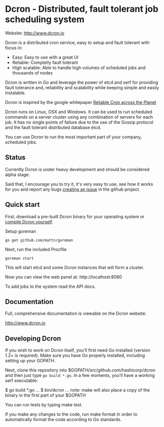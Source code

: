 # Dcron - Distributed, fault tolerant job scheduling system

Website: http://www.dcron.io

Dcron is a distributed cron service, easy to setup and fault tolerant with focus in:

- Easy: Easy to use with a great UI
- Reliable: Completly fault tolerant
- High scalable: Able to handle high volumes of scheduled jobs and thousands of nodes

Dcron is written in Go and leverage the power of etcd and serf for providing fault tolerance and, reliability and scalability while keeping simple and easily instalable.

Dcron is inspired by the google whitepaper [Reliable Cron across the Planet](https://queue.acm.org/detail.cfm?id=2745840)

Dcron runs on Linux, OSX and Windows. It can be used to run scheduled commands on a server cluster using any combination of servers for each job. It has no single points of failure due to the use of the Gossip protocol and the fault tolerant distributed database etcd.

You can use Dcron to run the most important part of your company, scheduled jobs.

## Status

Currently Dcron is under heavy development and should be considered alpha stage.

Said that, I encourage you to try it, it's very easy to use, see how it works for you and report any bugs [creating an issue](https://github.com/victorcoder/dcron/issues) in the github project.

## Quick start

First, download a pre-built Dcron binary for your operating system or [compile Dcron yourself](#developing-dcron).

Setup goreman

`go get github.com/mattn/goreman`

Next, run the included Procfile

`goreman start`

This will start etcd and some Dcron instances that will form a cluster.

Now you can view the web panel at: http://localhost:8080

To add jobs to the system read the API docs.

## Documentation

Full, comprehensive documentation is viewable on the Dcron website:

http://www.dcron.io

## Developing Dcron

If you wish to work on Dcron itself, you'll first need Go installed (version 1.2+ is required). Make sure you have Go properly installed, including setting up your GOPATH.

Next, clone this repository into $GOPATH/src/github.com/hashicorp/dcron and then just type `go build *.go`. In a few moments, you'll have a working serf executable:

$ go build *.go
...
$ bin/dcron
...
note: make will also place a copy of the binary in the first part of your $GOPATH

You can run tests by typing make test.

If you make any changes to the code, run make format in order to automatically format the code according to Go standards.
